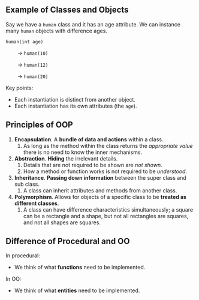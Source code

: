 ## Example of Classes and Objects

Say we have a `human` class and it has an age attribute. We can instance many `human` objects with difference ages.

`human(int age)`

        -> `human(10)`

        -> `human(12)`

        -> `human(20)`

Key points:

- Each instantiation is distinct from another object.
- Each instantiation has its own attributes (the `age`).

## Principles of OOP

1. **Encapsulation**. A **bundle of data and actions** within a class.
    1. As long as the method within the class returns the _appropriate value_ there is no need to know the inner mechanisms.
2. **Abstraction**. **Hiding** the irrelevant details.
    1. Details that are not required to be shown are _not shown_.
    2. How a method or function works is not required to be _understood_.
3. **Inheritance**. **Passing down information** between the super class and sub class.
    1. A class can inherit attributes and methods from another class.
4. **Polymorphism**. Allows for objects of a specific class to be **treated as different classes**.
    1. A class can have difference characteristics simultaneously; a square can be a rectangle and a shape, but not all rectangles are squares, and not all shapes are squares.

## Difference of Procedural and OO

In procedural:

- We think of what **functions** need to be implemented.

In OO:

- We think of what **entities** need to be implemented.